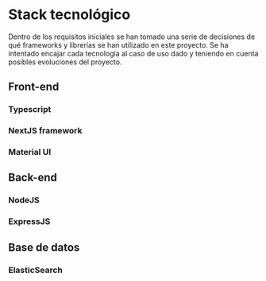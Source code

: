 # Stack tecnológico
Dentro de los requisitos iniciales se han tomado una serie de decisiones de qué frameworks y librerías se han utilizado en este proyecto. Se ha intentado encajar cada tecnología al caso de uso dado y teniendo en cuenta posibles evoluciones del proyecto.

## Front-end
### Typescript
### NextJS framework
### Material UI

## Back-end
### NodeJS
### ExpressJS

## Base de datos
### ElasticSearch

